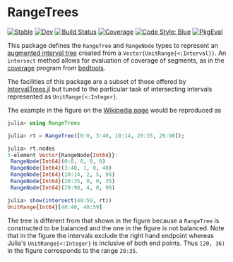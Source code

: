 # RangeTrees

[![Stable](https://img.shields.io/badge/docs-stable-blue.svg)](https://dmbates.github.io/RangeTrees.jl/stable/)
[![Dev](https://img.shields.io/badge/docs-dev-blue.svg)](https://dmbates.github.io/RangeTrees.jl/dev/)
[![Build Status](https://github.com/dmbates/RangeTrees.jl/actions/workflows/CI.yml/badge.svg?branch=main)](https://github.com/dmbates/RangeTrees.jl/actions/workflows/CI.yml?query=branch%3Amain)
[![Coverage](https://codecov.io/gh/dmbates/RangeTrees.jl/branch/main/graph/badge.svg)](https://codecov.io/gh/dmbates/RangeTrees.jl)
[![Code Style: Blue](https://img.shields.io/badge/code%20style-blue-4495d1.svg)](https://github.com/invenia/BlueStyle)
[![PkgEval](https://JuliaCI.github.io/NanosoldierReports/pkgeval_badges/R/RangeTrees.svg)](https://JuliaCI.github.io/NanosoldierReports/pkgeval_badges/report.html)

This package defines the `RangeTree` and `RangeNode` types to represent an [augmented interval tree](https://en.wikipedia.org/wiki/Interval_tree#Augmented_tree) created from a `Vector{UnitRange{<:Interval}}`.
An `intersect` method allows for evaluation of coverage of segments, as in the [coverage](https://bedtools.readthedocs.io/en/latest/content/tools/coverage.html) program from
[bedtools](https://bedtools.readthedocs.io/en/latest/index.html).

The facilities of this package are a subset of those offered by [IntervalTrees.jl](http://github.com/BioJulia/IntervalTrees.jl) but tuned to the particular task of intersecting intervals represented as `UnitRange{<:Integer}`.

The example in the figure on the [Wikipedia page](https://en.wikipedia.org/wiki/Interval_tree#Augmented_tree) would be reproduced as
```julia
julia> using RangeTrees

julia> rt = RangeTree([0:0, 3:40, 10:14, 20:35, 29:98]); 

julia> rt.nodes
5-element Vector{RangeNode{Int64}}:
 RangeNode{Int64}(0:0, 0, 0, 0)
 RangeNode{Int64}(3:40, 1, 0, 40)
 RangeNode{Int64}(10:14, 2, 5, 98)
 RangeNode{Int64}(20:35, 0, 0, 35)
 RangeNode{Int64}(29:98, 4, 0, 98)

julia> show(intersect(40:59, rt))
UnitRange{Int64}[40:40, 40:59]
```

The tree is different from that shown in the figure because a `RangeTree` is constructed to be balanced and the one in the figure is not balanced.
Note that in the figure the intervals exclude the right hand endpoint whereas Julia's `UnitRange{<:Integer}` is inclusive of both end points.
Thus `[20, 36)` in the figure corresponds to the range `20:35`.